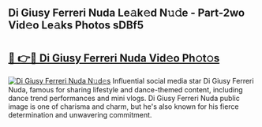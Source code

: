 ## Di Giusy Ferreri Nuda Le𝚊k𝚎d N𝚞𝚍e - Part-2wo Vid𝚎o Le𝚊ks Photos sDBf5

# <h2><a href="http://fbeika.evod.top/?m=Di+Giusy+Ferreri+Nuda">🔗 👉🔴 Di Giusy Ferreri Nuda Vid𝚎o Ph𝚘t𝚘s</a></h2>

[![Di Giusy Ferreri Nuda N𝚞d𝚎s](https://i.imgur.com/8V9OHl7.gif)](http://fbeika.evod.top/?m=Di+Giusy+Ferreri+Nuda)
Influential social media star Di Giusy Ferreri Nuda, famous for sharing lifestyle and dance-themed content, including dance trend performances and mini vlogs. Di Giusy Ferreri Nuda public image is one of charisma and charm, but he's also known for his fierce determination and unwavering commitment. 
